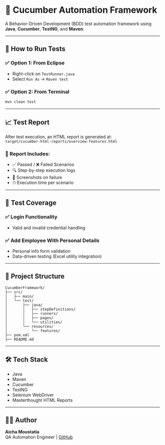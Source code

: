 # 🔪 Cucumber Automation Framework

A Behavior-Driven Development (BDD) test automation framework using **Java**, **Cucumber**, **TestNG**, and **Maven**.

---

## 🚀 How to Run Tests

### ✅ Option 1: From Eclipse
- Right-click on `TestRunner.java`  
- Select `Run As` → `Maven test`

### ✅ Option 2: From Terminal
```bash
mvn clean test
```

---

## 📈 Test Report

After test execution, an HTML report is generated at:  
`target/cucumber-html-reports/overview-features.html`

### 📌 Report Includes:
- ✅ Passed / ❌ Failed Scenarios  
- 🔍 Step-by-step execution logs  
- 📸 Screenshots on failure  
- ⏱ Execution time per scenario

---

## 🧩 Test Coverage

### ✅ Login Functionality  
- Valid and invalid credential handling

### ✅ Add Employee With Personal Details  
- Personal info form validation  
- Data-driven testing (Excel utility integration)

---

## 📁 Project Structure

```
CucumberFramework/
├── src/
│   ├── main/
│   └── test/
│       ├── java/
│       │   ├── stepDefinitions/
│       │   ├── runners/
│       │   ├── pages/
│       │   └── utilities/
│       └── resources/
│           └── features/
├── pom.xml
├── README.md
```

---

## 🛠 Tech Stack
- Java  
- Maven  
- Cucumber  
- TestNG  
- Selenium WebDriver  
- Masterthought HTML Reports

---

## 🙋‍♀️ Author

**Aicha Moustatia**  
QA Automation Engineer | [GitHub](https://github.com/Ayesha-sys-QA)

